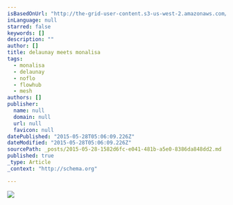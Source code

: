 ```yaml
---
isBasedOnUrl: "http://the-grid-user-content.s3-us-west-2.amazonaws.com/2a833dc0-c187-4007-b771-a5fb188535e2.png"
inLanguage: null
starred: false
keywords: []
description: ""
author: []
title: delaunay meets monalisa
tags:
  - monalisa
  - delaunay
  - noflo
  - flowhub
  - mesh
authors: []
publisher:
  name: null
  domain: null
  url: null
  favicon: null
datePublished: "2015-05-28T05:06:09.226Z"
dateModified: "2015-05-28T05:06:09.226Z"
sourcePath: _posts/2015-05-28-1582d6fc-e041-481b-a5e0-8386da848dd2.md
published: true
_type: Article
_context: "http://schema.org"

---
```

![](http://the-grid-user-content.s3-us-west-2.amazonaws.com/2a833dc0-c187-4007-b771-a5fb188535e2.png)